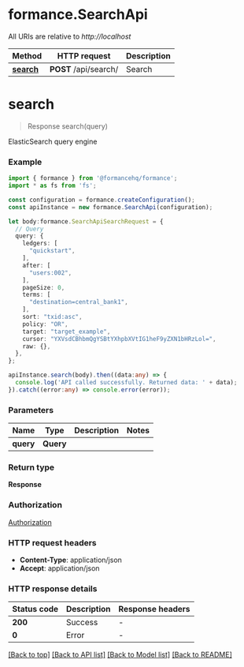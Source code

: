# formance.SearchApi

All URIs are relative to *http://localhost*

Method | HTTP request | Description
------------- | ------------- | -------------
[**search**](SearchApi.md#search) | **POST** /api/search/ | Search


# **search**
> Response search(query)

ElasticSearch query engine

### Example


```typescript
import { formance } from '@formancehq/formance';
import * as fs from 'fs';

const configuration = formance.createConfiguration();
const apiInstance = new formance.SearchApi(configuration);

let body:formance.SearchApiSearchRequest = {
  // Query
  query: {
    ledgers: [
      "quickstart",
    ],
    after: [
      "users:002",
    ],
    pageSize: 0,
    terms: [
      "destination=central_bank1",
    ],
    sort: "txid:asc",
    policy: "OR",
    target: "target_example",
    cursor: "YXVsdCBhbmQgYSBtYXhpbXVtIG1heF9yZXN1bHRzLol=",
    raw: {},
  },
};

apiInstance.search(body).then((data:any) => {
  console.log('API called successfully. Returned data: ' + data);
}).catch((error:any) => console.error(error));
```


### Parameters

Name | Type | Description  | Notes
------------- | ------------- | ------------- | -------------
 **query** | **Query**|  |


### Return type

**Response**

### Authorization

[Authorization](README.md#Authorization)

### HTTP request headers

 - **Content-Type**: application/json
 - **Accept**: application/json


### HTTP response details
| Status code | Description | Response headers |
|-------------|-------------|------------------|
**200** | Success |  -  |
**0** | Error |  -  |

[[Back to top]](#) [[Back to API list]](README.md#documentation-for-api-endpoints) [[Back to Model list]](README.md#documentation-for-models) [[Back to README]](README.md)



